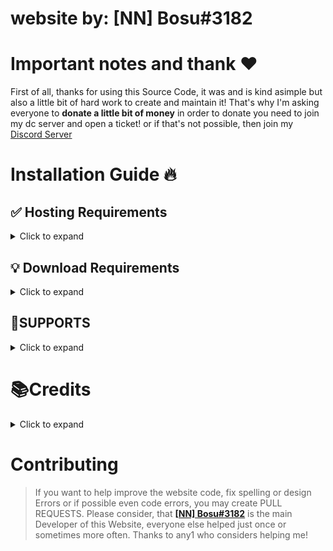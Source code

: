 # website by: [NN] Bosu#3182

# Important notes and thank ❤️
First of all, thanks for using this Source Code, it was and is kind asimple but also a little bit of hard work to create and maintain it!
That's why I'm asking everyone to **donate a little bit of money** in order to donate you need to join my dc server and open a ticket! or if that's not possible, then join my [Discord Server](https://discord.gg/49BFrMhys5)


# Installation Guide 🔥

## ✅ Hosting Requirements

<details>
  <summary>Click to expand</summary>

  * [php](https://www.php.net/) version 8.1 or higher, I recommend the latest **STABLE** version
  * In order to connect the website for a test, I recommend using [XAMPP](https://xampp-windows.en.softonic.com/download) I recommend the latest version
  * But if you have a another web hosting and you wan't to host it by ur self you could also do that! I recommend hosting on [Namecheap](https://www.namecheap.com/) 

</details>

## 💡 Download Requirements

<details>
  <summary>Click to expand</summary>
 
  1. Download the [Source Code](https://github.com/NNBosu/php-website.git)
     * Either by: `git clone https://github.com/NNBosu/php-website.git`
     * Or by downloading it as a zip from the releases tab or a branch.
  
</details>

## 💜SUPPORTS
<details>
  <summary>Click to expand</summary>

> You can always support us by joining our support servers!

[⚡ᴅʀᴇᴀᴍ ᴄᴏᴍᴍᴜɴɪᴛʏ](https://discord.gg/49BFrMhys5)
| [⚡kwayservices](https://discord.gg/49BFrMhys5)
| [⚡Steam Report Bot & medal boosting™](https://discord.gg/sHnfeBK9WF)
| [⚡DECΩDERS™](https://discord.gg/3mhb4XNYw2)
</details>

# 📚Credits
<details>
  <summary>Click to expand</summary>

> If you consider using this website, make sure to credit me!
> Example: `Bot Coded by [NN] Bosu#3182](https://discord.gg/49BFrMhys5) but modified by [modifier/your Name](https://discord.gg/)`
</details>

# Contributing

> If you want to help improve the website code, fix spelling or design Errors or if possible even code errors, you may create PULL REQUESTS.
> Please consider, that [**[NN] Bosu#3182**](https://github.com/NNBosu) is the main Developer of this Website, everyone else helped just once or sometimes more often.
> Thanks to any1 who considers helping me!

